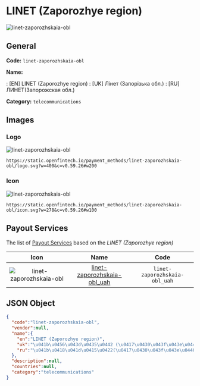 
# LINET (Zaporozhye region) 
![linet-zaporozhskaia-obl](https://static.openfintech.io/payment_methods/linet-zaporozhskaia-obl/logo.svg?w=400&c=v0.59.26#w200)  

## General 
**Code:** `linet-zaporozhskaia-obl` 
 
**Name:** 
 
:	[EN] LINET (Zaporozhye region) 
:	[UK] Лінет (Запорізька обл.) 
:	[RU] ЛИНЕТ(Запорожская обл.) 
 
**Category:** `telecommunications` 
 

## Images 

### Logo 
![linet-zaporozhskaia-obl](https://static.openfintech.io/payment_methods/linet-zaporozhskaia-obl/logo.svg?w=400&c=v0.59.26#w200)  

```
https://static.openfintech.io/payment_methods/linet-zaporozhskaia-obl/logo.svg?w=400&c=v0.59.26#w200
```  

### Icon 
![linet-zaporozhskaia-obl](https://static.openfintech.io/payment_methods/linet-zaporozhskaia-obl/icon.svg?w=278&c=v0.59.26#w100)  

```
https://static.openfintech.io/payment_methods/linet-zaporozhskaia-obl/icon.svg?w=278&c=v0.59.26#w100
```  

## Payout Services 
 
The list of [Payout Services](/payout-services/) based on the _LINET (Zaporozhye region)_ 

|Icon|Name|Code| 
|:---:|:---:|:---:| 
|![linet-zaporozhskaia-obl](https://static.openfintech.io/payout_methods/linet-zaporozhskaia-obl/icon.svg?w=278&c=v0.59.26#w40) |[linet-zaporozhskaia-obl_uah](/payout-services/linet-zaporozhskaia-obl_uah/)|`linet-zaporozhskaia-obl_uah`| 
 

## JSON Object 

```json
{
  "code":"linet-zaporozhskaia-obl",
  "vendor":null,
  "name":{
    "en":"LINET (Zaporozhye region)",
    "uk":"\u041b\u0456\u043d\u0435\u0442 (\u0417\u0430\u043f\u043e\u0440\u0456\u0437\u044c\u043a\u0430 \u043e\u0431\u043b.)",
    "ru":"\u041b\u0418\u041d\u0415\u0422(\u0417\u0430\u043f\u043e\u0440\u043e\u0436\u0441\u043a\u0430\u044f \u043e\u0431\u043b.)"
  },
  "description":null,
  "countries":null,
  "category":"telecommunications"
}
```  

